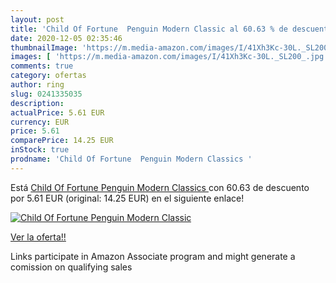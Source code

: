 ```yaml
---
layout: post
title: 'Child Of Fortune  Penguin Modern Classic al 60.63 % de descuento'
date: 2020-12-05 02:35:46
thumbnailImage: 'https://m.media-amazon.com/images/I/41Xh3Kc-30L._SL200_.jpg'
images: [ 'https://m.media-amazon.com/images/I/41Xh3Kc-30L._SL200_.jpg' ]
comments: true
category: ofertas
author: ring
slug: 0241335035
description:
actualPrice: 5.61 EUR
currency: EUR
price: 5.61
comparePrice: 14.25 EUR
inStock: true
prodname: 'Child Of Fortune  Penguin Modern Classics '
---
```


Está [Child Of Fortune  Penguin Modern Classics ](https://www.amazon.es/dp/0241335035/?tag=tolees-21) con 60.63 de descuento por 5.61 EUR (original: 14.25 EUR) en el siguiente enlace!

[![Child Of Fortune  Penguin Modern Classic](https://m.media-amazon.com/images/I/41Xh3Kc-30L._SL200_.jpg)](https://www.amazon.es/dp/0241335035/?tag=tolees-21)

[Ver la oferta!!](https://www.amazon.es/dp/0241335035/?tag=tolees-21)

Links participate in Amazon Associate program and might generate a comission on qualifying sales


